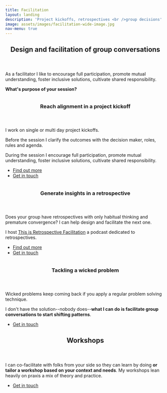 ```yaml
---
title: Facilitation
layout: landing
description: 'Project kickoffs, retrospectives <br />group decisions'
image: assets/images/facilitation-wide-image.jpg
nav-menu: true
---
```


<!-- Main -->
<div id="main">

<!-- One -->
<section id="one">
	<div class="inner">
		<header class="major">
			<h2>Design and facilitation of group conversations</h2>
		</header>
		<p>As a facilitator I like to encourage full participation, promote mutual understanding, foster inclusive solutions, cultivate shared responsibility.</p>		
		<p><strong>What's purpose of your session?</strong></p>
	</div>
</section>

<!-- Two -->
<section id="two" class="spotlights">
	<section>
		<div class="image">
			<img src="{% link assets/images/project-kickoff.jpg %}" alt="" data-position="center center" />
		</div>
		<div class="content">
			<div class="inner">
				<header class="major">
					<h3 id="kickoff">Reach alignment in a project kickoff</h3>
				</header>
				<p>I work on single or multi day project kickoffs.</p>
				<p>Before the session I clarify the outcomes with the decision maker, roles, rules and agenda.</p>				
				<p>During the session I encourage full participation, promote mutual understanding, foster inclusive solutions, cultivate shared responsibility.</p>
				<ul class="actions">
					<li><a target="_blank" href="/facilitation/project-kickoff" class="button icon fa-search">Find out more</a></li>
					<li><a target="_blank" href="https://calendly.com/teotti/free-30-minutes-chat" class="button special icon fa-comment">Get in touch</a></li>
				</ul>
			</div>
		</div>
	</section>
	<section>
		<a href="generic.html" class="image">
			<img src="{% link assets/images/retrospectives.jpg %}" alt="" data-position="top center" />
		</a>
		<div class="content">
			<div class="inner">
				<header class="major">
					<h3 id="retrospectives">Generate insights in a retrospective</h3>
				</header>
				<p>Does your group have retrospectives with only habitual thinking and premature convergence? I can help design and facilitate the next one.</p>
				<p>I host <a href="http://thisisretrospectivefacilitation.com/">This is Retrospective Facilitation</a> a podcast dedicated to retrospectives.</p>
				<ul class="actions">
					<li><a target="_blank" href="/facilitation/agile-retrospectives" class="button icon fa-search">Find out more</a></li>
					<li><a target="_blank" href="https://calendly.com/teotti/free-30-minutes-chat" class="button">Get in touch</a></li>
				</ul>
			</div>
		</div>
	</section>
	<section>
		<div href="generic.html" class="image">
			<img src="{% link assets/images/group-decision.jpg %}" alt="" data-position="25% 25%" />
		</div>
		<div class="content">
			<div class="inner">
				<header class="major">
					<h3>Tackling a wicked problem</h3>
				</header>
				<p>Wicked problems keep coming back if you apply a regular problem solving technique.</p>
				<p>I don't have the solution--nobody does--<strong>what I can do is facilitate group conversations to start shifting patterns</strong>.</p>
				<ul class="actions">
					<li><a target="_blank" href="https://calendly.com/teotti/free-30-minutes-chat" class="button">Get in touch</a></li>
				</ul>
			</div>
		</div>
	</section>
</section>

<!-- Three -->
<section id="three">
	<div class="inner">
		<header class="major">
			<h2>Workshops</h2>
		</header>
		<p>I can co-facilitate with folks from your side so they can learn by doing <strong>or tailor a workshop based on your context and needs</strong>. My workshops lean heavily on praxis a mix of theory and practice.</p>
<ul class="actions">
					<li><a target="_blank" href="https://calendly.com/teotti/free-30-minutes-chat" class="button">Get in touch</a></li>
				</ul>
	</div>
</section>

</div>
